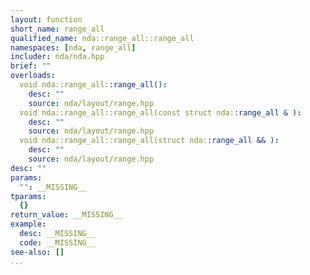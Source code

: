 ```yaml
---
layout: function
short_name: range_all
qualified_name: nda::range_all::range_all
namespaces: [nda, range_all]
includer: nda/nda.hpp
brief: ""
overloads:
  void nda::range_all::range_all():
    desc: ""
    source: nda/layout/range.hpp
  void nda::range_all::range_all(const struct nda::range_all & ):
    desc: ""
    source: nda/layout/range.hpp
  void nda::range_all::range_all(struct nda::range_all && ):
    desc: ""
    source: nda/layout/range.hpp
desc: ""
params:
  "": __MISSING__
tparams:
  {}
return_value: __MISSING__
example:
  desc: __MISSING__
  code: __MISSING__
see-also: []
...
```


